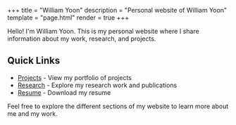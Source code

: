 +++
title = "William Yoon"
description = "Personal website of William Yoon"
template = "page.html"
render = true
+++

Hello! I'm William Yoon. This is my personal website where I share information about my work, research, and projects.

## Quick Links
- [Projects](/projects) - View my portfolio of projects
- [Research](/research) - Explore my research work and publications
- [Resume](/resume) - Download my resume

Feel free to explore the different sections of my website to learn more about me and my work. 